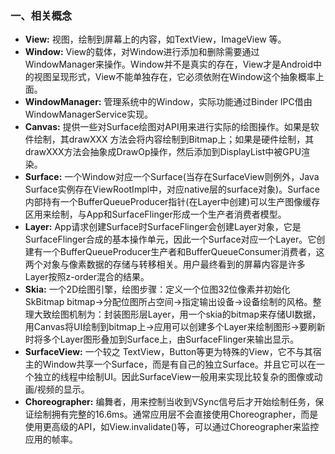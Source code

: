 ### 一、相关概念

* **View:** 视图，绘制到屏幕上的内容，如TextView，ImageView 等。
* **Window:** View的载体，对Window进行添加和删除需要通过WindowManager来操作。Window并不是真实的存在，View才是Android中的视图呈现形式，View不能单独存在，它必须依附在Window这个抽象概率上面。
* **WindowManager:** 管理系统中的Window，实际功能通过Binder IPC借由WindowManagerService实现。
* **Canvas:** 提供一些对Surface绘图对API用来进行实际的绘图操作。如果是软件绘制，其drawXXX 方法会将内容绘制到Bitmap上；如果是硬件绘制，其drawXXX方法会抽象成DrawOp操作，然后添加到DisplayList中被GPU渲染。
* **Surface:** 一个Window对应一个Surface(当存在SurfaceView则例外，Java Surface实例存在ViewRootImpl中，对应native层的surface对象)。Surface内部持有一个BufferQueueProducer指针(在Layer中创建)可以生产图像缓存区用来绘制，与App和SurfaceFlinger形成一个生产者消费者模型。
* **Layer:** App请求创建Surface时SurfaceFlinger会创建Layer对象，它是SurfaceFlinger合成的基本操作单元，因此一个Surface对应一个Layer。它创建有一个BufferQueueProducer生产者和BufferQueueConsumer消费者，这两个对象与像素数据的存储与转移相关。用户最终看到的屏幕内容是许多Layer按照z-order混合的结果。
* **Skia:** 一个2D绘图引擎，绘图步骤：定义一个位图32位像素并初始化SkBitmap bitmap->分配位图所占空间->指定输出设备->设备绘制的风格。整理大致绘图机制为：封装图形层Layer，用一个skia的bitmap来存储UI数据，用Canvas将UI绘制到bitmap上->应用可以创建多个Layer来绘制图形->要刷新时将多个Layer图形叠加到Surface上，由SurfaceFlinger来输出显示。
* **SurfaceView:** 一个较之 TextView，Button等更为特殊的View，它不与其宿主的Window共享一个Surface，而是有自己的独立Surface。并且它可以在一个独立的线程中绘制UI。因此SurfaceView一般用来实现比较复杂的图像或动画/视频的显示。
* **Choreographer:** 编舞者，用来控制当收到VSync信号后才开始绘制任务，保证绘制拥有完整的16.6ms。通常应用层不会直接使用Choreographer，而是使用更高级的API，如View.invalidate()等，可以通过Choreographer来监控应用的帧率。

